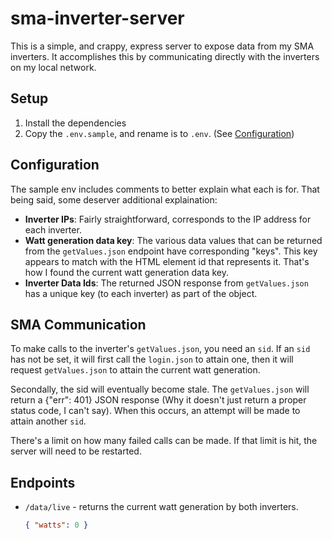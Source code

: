 # sma-inverter-server

This is a simple, and crappy, express server to expose data from my SMA inverters. It accomplishes this by communicating directly with the inverters on my local network.

## Setup

1. Install the dependencies
2. Copy the `.env.sample`, and rename is to `.env`. (See [Configuration](#configuration))

## Configuration

The sample env includes comments to better explain what each is for. That being said, some deserver additional explaination:

- **Inverter IPs**: Fairly straightforward, corresponds to the IP address for each inverter.
- **Watt generation data key**: The various data values that can be returned from the `getValues.json` endpoint have corresponding "keys". This key appears to match with the HTML element id that represents it. That's how I found the current watt generation data key.
- **Inverter Data Ids**: The returned JSON response from `getValues.json` has a unique key (to each inverter) as part of the object.

## SMA Communication

To make calls to the inverter's `getValues.json`, you need an `sid`. If an `sid` has not be set, it will first call the `login.json` to attain one, then it will request `getValues.json` to attain the current watt generation.

Secondally, the sid will eventually become stale. The `getValues.json` will return a {"err": 401} JSON response (Why it doesn't just return a proper status code, I can't say). When this occurs, an attempt will be made to attain another `sid`.

There's a limit on how many failed calls can be made. If that limit is hit, the server will need to be restarted.

## Endpoints

- `/data/live` - returns the current watt generation by both inverters.

  ```json
  { "watts": 0 }
  ```
